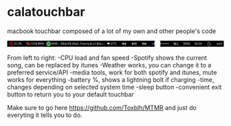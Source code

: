 # calatouchbar
macbook touchbar composed of a lot of my own and other people's code

![Here's what it looks like](https://github.com/caIamity/calatouchbar/blob/master/Touch%20Bar%20Shot%202020-07-09%20at%2016.24.24.png)

From left to right:
 -CPU load and fan speed
 -Spotify shows the current song, can be replaced by itunes
 -Weather works, you can change it to a preferred service/API
 -media tools, work for both spotify and itunes, mute works for everything
 -battery %, shows a lightning bolt if charging
 -time, changes depending on selected system time
 -sleep button
 -convenient exit button to return you to your default touchbar

Make sure to go here https://github.com/Toxblh/MTMR and just do everyting it tells you to do.
